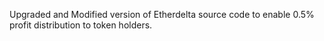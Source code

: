 Upgraded and Modified version of Etherdelta source code to enable 0.5% profit distribution to token holders.
